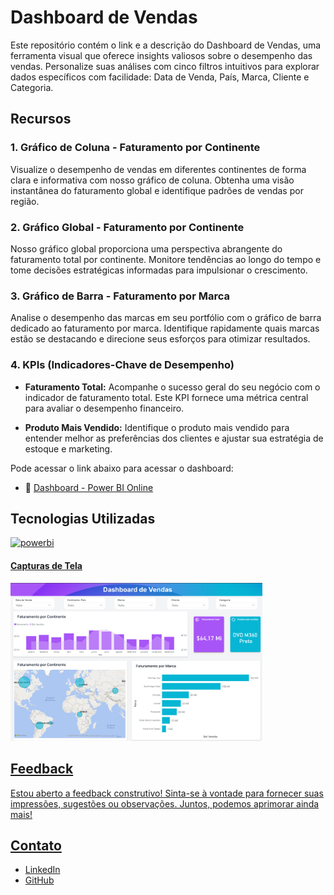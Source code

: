# Dashboard de Vendas

Este repositório contém o link e a descrição do Dashboard de Vendas, uma ferramenta visual que oferece insights valiosos sobre o desempenho das vendas. Personalize suas análises com cinco filtros intuitivos para explorar dados específicos com facilidade: Data de Venda, País, Marca, Cliente e Categoria.

## Recursos

### 1. Gráfico de Coluna - Faturamento por Continente

Visualize o desempenho de vendas em diferentes continentes de forma clara e informativa com nosso gráfico de coluna. Obtenha uma visão instantânea do faturamento global e identifique padrões de vendas por região.

### 2. Gráfico Global - Faturamento por Continente

Nosso gráfico global proporciona uma perspectiva abrangente do faturamento total por continente. Monitore tendências ao longo do tempo e tome decisões estratégicas informadas para impulsionar o crescimento.

### 3. Gráfico de Barra - Faturamento por Marca

Analise o desempenho das marcas em seu portfólio com o gráfico de barra dedicado ao faturamento por marca. Identifique rapidamente quais marcas estão se destacando e direcione seus esforços para otimizar resultados.

### 4. KPIs (Indicadores-Chave de Desempenho)

- **Faturamento Total:** Acompanhe o sucesso geral do seu negócio com o indicador de faturamento total. Este KPI fornece uma métrica central para avaliar o desempenho financeiro.

- **Produto Mais Vendido:** Identifique o produto mais vendido para entender melhor as preferências dos clientes e ajustar sua estratégia de estoque e marketing.

Pode acessar o link abaixo para acessar o dashboard:
 - 🔗 [Dashboard - Power BI Online](https://app.powerbi.com/view?r=eyJrIjoiZmI0OTFjNDUtYTkzNS00YTNiLWJlMzAtMWRjMjQyOWZkM2U5IiwidCI6ImQ4YmRlNjVhLTNkZWQtNDM0Ni05NTE4LTY3MDIwNGU2ZTE4NCIsImMiOjR9)

## Tecnologias Utilizadas
<p align="left">  
  <a href="https://powerbi.microsoft.com/" target="_blank" rel="noreferrer"> <img src="https://upload.wikimedia.org/wikipedia/commons/thumb/c/cf/New_Power_BI_Logo.svg/630px-New_Power_BI_Logo.svg.png" alt="powerbi" width="40" height="40"/> 
</p> 

#### Capturas de Tela
<p align="LEFT">
  <img src="https://github.com/Eduardoppereira/PBI_VENDAS/blob/main/Slide1.PNG" width=80%>
</p>

## Feedback
Estou aberto a feedback construtivo! Sinta-se à vontade para fornecer suas impressões, sugestões ou observações. Juntos, podemos aprimorar ainda mais!

## Contato
* [LinkedIn](https://www.linkedin.com/in/eduardo-pedrosap)
* [GitHub](https://github.com/Eduardoppereira)

